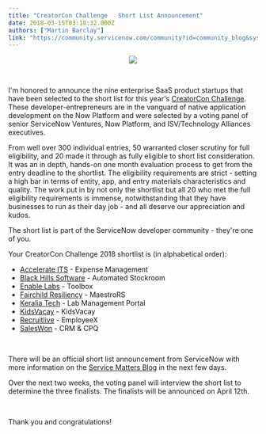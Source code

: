 ```yaml
---
title: "CreatorCon Challenge   Short List Announcement"
date: 2018-03-15T03:18:32.000Z
authors: ["Martin Barclay"]
link: "https://community.servicenow.com/community?id=community_blog&sys_id=441ee396db781b402d1efb651f9619d4"
---
```

<p style="text-align: center;"><img style="max-width: 100%; max-height: 480px;" src="0225bfd2dbf81b402d1efb651f96190c.iix" /></p>
<p> </p>
<p>I&#39;m honored to announce the nine enterprise SaaS product startups that have been selected to the short list for this year&#39;s <a href="https://www.servicenow.com/creatorconchallenge" rel="nofollow">CreatorCon Challenge</a>. These developer-entrepreneurs are in the vanguard of native application development on the Now Platform and were selected by a voting panel of senior ServiceNow Ventures, Now Platform, and ISV/Technology Alliances executives.</p>
<p>From well over 300 individual entries, 50 warranted closer scrutiny for full eligibility, and 20 made it through as fully eligible to short list consideration. It was an in depth, hands-on one month evaluation process to get from the entry deadline to the shortlist. The eligibility requirements are strict - setting a high bar in terms of entity, app, and entry materials characteristics and quality. The work put in by not only the shortlist but all 20 who met the full eligibility requirements is immense, notwithstanding that they have businesses to run as their day job - and all deserve our appreciation and kudos. </p>
<p>The short list is part of the ServiceNow developer community - they&#39;re one of you.</p>
<p>Your CreatorCon Challenge 2018 shortlist is (in alphabetical order):</p>
<ul><li><a href="https://www.accelerateits.com" rel="nofollow">Accelerate ITS</a> - Expense Management</li><li><a href="http://www.blackhillssolutions.com" rel="nofollow">Black Hills Software</a> - Automated Stockroom</li><li><a href="http://enable-labs.com/" rel="nofollow">Enable Labs</a> - Toolbox</li><li><a href="http://www.FairchildRS.com" rel="nofollow">Fairchild Resiliency</a> - MaestroRS</li><li><a href="http://www.keralia.com/en" rel="nofollow">Keralia Tech</a> - Lab Management Portal</li><li><a href="https://www.kidsvacay.com/" rel="nofollow">KidsVacay</a> - KidsVacay</li><li><a href="http://www.recruitlive.com.au" rel="nofollow">Recruitlive</a> - EmployeeX</li><li><a href="https://saleswon.com/" rel="nofollow">SalesWon</a> - CRM &amp; CPQ</li></ul>
<p> </p>
<p>There will be an official short list announcement from ServiceNow with more information on the <a href="https://servicematters.servicenow.com/" rel="nofollow">Service Matters Blog</a> in the next few days. </p>
<p>Over the next two weeks, the voting panel will interview the short list to determine the three finalists. The finalists will be announced on April 12th. </p>
<p> </p>
<p>Thank you and congratulations!</p>
<p> </p>